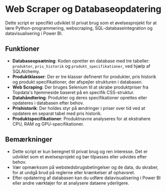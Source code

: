 # Web Scraper og Databaseopdatering

Dette script er specifikt udviklet til privat brug som et øvelsesprojekt for at lære Python-programmering, webscraping, SQL-databaseintegration og datavisualisering i Power BI.

## Funktioner

- **Databaseopsætning**: Koden opretter en database med tre tabeller: `produkter`, `pris_historik` og `produkt_specifikationer`, ved hjælp af SQLAlchemy.
- **Produktklasser**: Der er tre klasser defineret for produkter, pris historik og produkt specifikationer, der afspejler strukturen i databasen.
- **Web Scraping**: Der bruges Selenium til at skrabe produktpriser fra Topdata's hjemmeside baseret på en specifik CSS-struktur.
- **Datahåndtering**: Produkter og deres specifikationer oprettes eller opdateres i databasen efter behov.
- **Prishistorik**: Der holdes styr på ændringer i priser over tid ved at opdatere en separat tabel med pris historik.
- **Produktspecifikationer**: Produktnavne analyseres for at ekstrahere CPU, RAM og GPU-specifikationer.

## Bemærkninger

- Dette script er kun beregnet til privat brug og ren interesse. Det er udviklet som et øvelsesprojekt og bør tilpasses eller udvides efter behov.
- Vær opmærksom på webstedsbrugsbetingelser og de data, du skraber, for at undgå brud på reglerne eller krænkelser af ophavsret.
- Efter opdatering af databasen kan du udføre datavisualisering i Power BI eller andre værktøjer for at analysere dataene yderligere.
